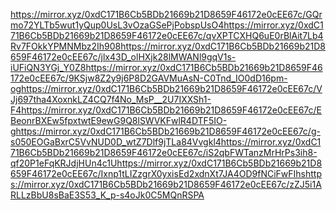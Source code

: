 <p><a href="https://mirror.xyz/0xdC171B6Cb5BDb21669b21D8659F46172e0cEE67c/GQrmo72YLTb5wut1yQup0UsL3vOzaGSePjPobspUsO4">https://mirror.xyz/0xdC171B6Cb5BDb21669b21D8659F46172e0cEE67c/GQrmo72YLTb5wut1yQup0UsL3vOzaGSePjPobspUsO4</a><a href="https://mirror.xyz/0xdC171B6Cb5BDb21669b21D8659F46172e0cEE67c/qvXPTCXHQ6uE0rBlAit7Lb4Rv7FOkkYPMNMbz2Ih908">https://mirror.xyz/0xdC171B6Cb5BDb21669b21D8659F46172e0cEE67c/qvXPTCXHQ6uE0rBlAit7Lb4Rv7FOkkYPMNMbz2Ih908</a><a href="https://mirror.xyz/0xdC171B6Cb5BDb21669b21D8659F46172e0cEE67c/jlx43D_olHXjk28lMWANl9gqV1s-iUFiQN3YGj_Y0Z8">https://mirror.xyz/0xdC171B6Cb5BDb21669b21D8659F46172e0cEE67c/jlx43D_olHXjk28lMWANl9gqV1s-iUFiQN3YGj_Y0Z8</a><a href="https://mirror.xyz/0xdC171B6Cb5BDb21669b21D8659F46172e0cEE67c/9KSjw8Z2y9j6P8D2GAVMuAsN-C0Tnd_IO0dD16pm-og">https://mirror.xyz/0xdC171B6Cb5BDb21669b21D8659F46172e0cEE67c/9KSjw8Z2y9j6P8D2GAVMuAsN-C0Tnd_IO0dD16pm-og</a><a href="https://mirror.xyz/0xdC171B6Cb5BDb21669b21D8659F46172e0cEE67c/VJj697tha4XoxnkLZ4CQ7f4No_MsP__2U7IXXSh1-F4">https://mirror.xyz/0xdC171B6Cb5BDb21669b21D8659F46172e0cEE67c/VJj697tha4XoxnkLZ4CQ7f4No_MsP__2U7IXXSh1-F4</a><a href="https://mirror.xyz/0xdC171B6Cb5BDb21669b21D8659F46172e0cEE67c/EBeonrBXEw5fpxtwtE9ewG9Q8lSWVKFwlR4DTF5IO-g">https://mirror.xyz/0xdC171B6Cb5BDb21669b21D8659F46172e0cEE67c/EBeonrBXEw5fpxtwtE9ewG9Q8lSWVKFwlR4DTF5IO-g</a><a href="https://mirror.xyz/0xdC171B6Cb5BDb21669b21D8659F46172e0cEE67c/g-s050EOGaBxrC5VvNUD0D_wtZ7Dlf9jTLa84Vvgkl4">https://mirror.xyz/0xdC171B6Cb5BDb21669b21D8659F46172e0cEE67c/g-s050EOGaBxrC5VvNUD0D_wtZ7Dlf9jTLa84Vvgkl4</a><a href="https://mirror.xyz/0xdC171B6Cb5BDb21669b21D8659F46172e0cEE67c/iS2qbFWTanzMrHrPs3ih8-qf20P1eFqKRJdjHUn4c1U">https://mirror.xyz/0xdC171B6Cb5BDb21669b21D8659F46172e0cEE67c/iS2qbFWTanzMrHrPs3ih8-qf20P1eFqKRJdjHUn4c1U</a><a href="https://mirror.xyz/0xdC171B6Cb5BDb21669b21D8659F46172e0cEE67c/Ixnp1tLIZzgrX0yxisEd2xdnXt7JA4OD9fNCiFwFIhs">https://mirror.xyz/0xdC171B6Cb5BDb21669b21D8659F46172e0cEE67c/Ixnp1tLIZzgrX0yxisEd2xdnXt7JA4OD9fNCiFwFIhs</a><a href="https://mirror.xyz/0xdC171B6Cb5BDb21669b21D8659F46172e0cEE67c/zZJ5i1ARLLzBbU8sBaE3S53_K_p-s4oJk0C5MQnRSPA">https://mirror.xyz/0xdC171B6Cb5BDb21669b21D8659F46172e0cEE67c/zZJ5i1ARLLzBbU8sBaE3S53_K_p-s4oJk0C5MQnRSPA</a></p>
